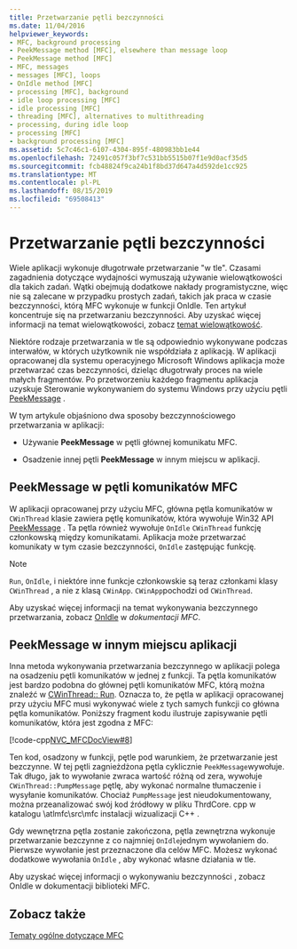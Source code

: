 ```yaml
---
title: Przetwarzanie pętli bezczynności
ms.date: 11/04/2016
helpviewer_keywords:
- MFC, background processing
- PeekMessage method [MFC], elsewhere than message loop
- PeekMessage method [MFC]
- MFC, messages
- messages [MFC], loops
- OnIdle method [MFC]
- processing [MFC], background
- idle loop processing [MFC]
- idle processing [MFC]
- threading [MFC], alternatives to multithreading
- processing, during idle loop
- processing [MFC]
- background processing [MFC]
ms.assetid: 5c7c46c1-6107-4304-895f-480983bb1e44
ms.openlocfilehash: 72491c057f3bf7c531bb5515b07f1e9d0acf35d5
ms.sourcegitcommit: fcb48824f9ca24b1f8bd37d647a4d592de1cc925
ms.translationtype: MT
ms.contentlocale: pl-PL
ms.lasthandoff: 08/15/2019
ms.locfileid: "69508413"
---
```

# <a name="idle-loop-processing"></a>Przetwarzanie pętli bezczynności

Wiele aplikacji wykonuje długotrwałe przetwarzanie "w tle". Czasami zagadnienia dotyczące wydajności wymuszają używanie wielowątkowości dla takich zadań. Wątki obejmują dodatkowe nakłady programistyczne, więc nie są zalecane w przypadku prostych zadań, takich jak praca w czasie bezczynności, [](../mfc/reference/cwinthread-class.md#onidle) którą MFC wykonuje w funkcji OnIdle. Ten artykuł koncentruje się na przetwarzaniu bezczynności. Aby uzyskać więcej informacji na temat wielowątkowości, zobacz [temat wielowątkowość](../parallel/multithreading-support-for-older-code-visual-cpp.md).

Niektóre rodzaje przetwarzania w tle są odpowiednio wykonywane podczas interwałów, w których użytkownik nie współdziała z aplikacją. W aplikacji opracowanej dla systemu operacyjnego Microsoft Windows aplikacja może przetwarzać czas bezczynności, dzieląc długotrwały proces na wiele małych fragmentów. Po przetworzeniu każdego fragmentu aplikacja uzyskuje Sterowanie wykonywaniem do systemu Windows przy użyciu pętli [PeekMessage](/windows/win32/api/winuser/nf-winuser-peekmessagew) .

W tym artykule objaśniono dwa sposoby bezczynnościowego przetwarzania w aplikacji:

- Używanie **PeekMessage** w pętli głównej komunikatu MFC.

- Osadzenie innej pętli **PeekMessage** w innym miejscu w aplikacji.

##  <a name="_core_peekmessage_in_the_mfc_message_loop"></a>PeekMessage w pętli komunikatów MFC

W aplikacji opracowanej przy użyciu MFC, główna pętla komunikatów w `CWinThread` klasie zawiera pętlę komunikatów, która wywołuje Win32 API [PeekMessage](/windows/win32/api/winuser/nf-winuser-peekmessagew) . Ta pętla również wywołuje `OnIdle` `CWinThread` funkcję członkowską między komunikatami. Aplikacja może przetwarzać komunikaty w tym czasie bezczynności, `OnIdle` zastępując funkcję.

> [!NOTE]
>  `Run`, `OnIdle`, i niektóre inne funkcje członkowskie są teraz członkami klasy `CWinThread` , a nie z klasą `CWinApp`. `CWinApp`pochodzi od `CWinThread`.

Aby uzyskać więcej informacji na temat wykonywania bezczynnego przetwarzania, zobacz [OnIdle](../mfc/reference/cwinthread-class.md#onidle) w *dokumentacji MFC*.

##  <a name="_core_peekmessage_elsewhere_in_your_application"></a>PeekMessage w innym miejscu aplikacji

Inna metoda wykonywania przetwarzania bezczynnego w aplikacji polega na osadzeniu pętli komunikatów w jednej z funkcji. Ta pętla komunikatów jest bardzo podobna do głównej pętli komunikatów MFC, którą można znaleźć w [CWinThread:: Run](../mfc/reference/cwinthread-class.md#run). Oznacza to, że pętla w aplikacji opracowanej przy użyciu MFC musi wykonywać wiele z tych samych funkcji co główna pętla komunikatów. Poniższy fragment kodu ilustruje zapisywanie pętli komunikatów, która jest zgodna z MFC:

[!code-cpp[NVC_MFCDocView#8](../mfc/codesnippet/cpp/idle-loop-processing_1.cpp)]

Ten kod, osadzony w funkcji, pętle pod warunkiem, że przetwarzanie jest bezczynne. W tej pętli zagnieżdżona pętla cyklicznie `PeekMessage`wywołuje. Tak długo, jak to wywołanie zwraca wartość różną od zera, wywołuje `CWinThread::PumpMessage` pętlę, aby wykonać normalne tłumaczenie i wysyłanie komunikatów. Chociaż `PumpMessage` jest nieudokumentowany, można przeanalizować swój kod źródłowy w pliku ThrdCore. cpp w katalogu \atlmfc\src\mfc instalacji wizualizacji C++ .

Gdy wewnętrzna pętla zostanie zakończona, pętla zewnętrzna wykonuje przetwarzanie bezczynne z co najmniej `OnIdle`jednym wywołaniem do. Pierwsze wywołanie jest przeznaczone dla celów MFC. Możesz wykonać dodatkowe wywołania `OnIdle` , aby wykonać własne działania w tle.

Aby uzyskać więcej informacji o wykonywaniu bezczynności [](../mfc/reference/cwinthread-class.md#onidle) , zobacz OnIdle w dokumentacji biblioteki MFC.

## <a name="see-also"></a>Zobacz także

[Tematy ogólne dotyczące MFC](../mfc/general-mfc-topics.md)

